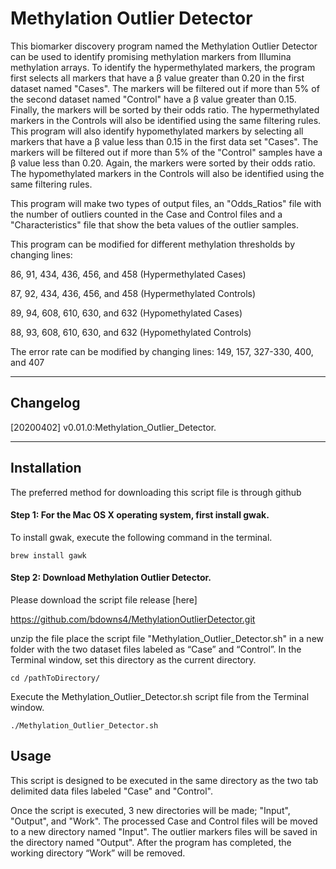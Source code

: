 Methylation Outlier Detector 
=======
This biomarker discovery program named the Methylation Outlier Detector can be used to identify promising methylation markers from Illumina methylation arrays. To identify the hypermethylated markers, the program first selects all markers that have a β value greater than 0.20 in the first dataset named "Cases". The markers will be filtered out if more than 5% of the second dataset named "Control" have a β value greater than 0.15. Finally, the markers will be sorted by their odds ratio. The hypermethylated markers in the Controls will also be identified using the same filtering rules.
This program will also identify hypomethylated markers by selecting all markers that have a β value less than 0.15 in the first data set "Cases". The markers will be filtered out if more than 5% of the "Control" samples have a β value less than 0.20. Again, the markers were sorted by their odds ratio. The hypomethylated markers in the Controls will also be identified using the same filtering rules.

This program will make two types of output files, an "Odds_Ratios" file with the number of outliers counted in the Case and Control files and a "Characteristics" file that show the beta values of the outlier samples.

This program can be modified for different methylation thresholds by changing lines:

86, 91, 434, 436, 456, and 458 (Hypermethylated Cases)

87, 92, 434, 436, 456, and 458 (Hypermethylated Controls)

89, 94, 608, 610, 630, and 632 (Hypomethylated Cases)

88, 93, 608, 610, 630, and 632 (Hypomethylated Controls)

The error rate can be modified by changing lines:
149, 157, 327-330, 400, and 407

---

## Changelog
[20200402] v0.01.0:Methylation_Outlier_Detector.

---

## Installation

The preferred method for downloading this script file is through github


#### Step 1: For the Mac OS X operating system, first install gwak.

To install gwak, execute the following command in the terminal.

```
brew install gawk
```

#### Step 2: Download Methylation Outlier Detector.

Please download the script file release [here] 

https://github.com/bdowns4/MethylationOutlierDetector.git

unzip the file
place the script file "Methylation_Outlier_Detector.sh" in a new folder with the two dataset files labeled as “Case” and “Control”.
In the Terminal window, set this directory as the current directory.

```
cd /pathToDirectory/
```

Execute the Methylation_Outlier_Detector.sh script file from the Terminal window.

```
./Methylation_Outlier_Detector.sh
```


## Usage

This script is designed to be executed in the same directory as the two tab delimited data files labeled "Case" and "Control". 

Once the script is executed, 3 new directories will be made; "Input", "Output", and "Work".
The processed Case and Control files will be moved to a new directory named "Input".
The outlier markers files will be saved in the directory named "Output".
After the program has completed, the working directory “Work” will be removed.
